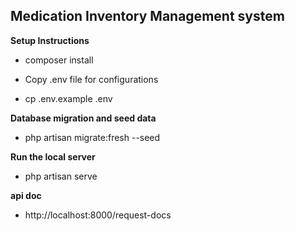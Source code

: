 ## Medication Inventory Management system

**Setup Instructions**

- composer install
 

- Copy .env file  for configurations


- cp .env.example .env


**Database migration and seed data**

- php artisan migrate:fresh --seed


**Run the local server**


- php artisan serve


**api doc**
- http://localhost:8000/request-docs
